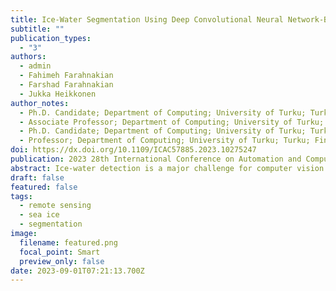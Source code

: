 ```yaml
---
title: Ice-Water Segmentation Using Deep Convolutional Neural Network-Based Fusion Approach
subtitle: ""
publication_types:
  - "3"
authors:
  - admin
  - Fahimeh Farahnakian 
  - Farshad Farahnakian
  - Jukka Heikkonen 
author_notes:
  - Ph.D. Candidate; Department of Computing; University of Turku; Turku; Finland
  - Associate Professor; Department of Computing; University of Turku; Turku; Finland
  - Ph.D. Candidate; Department of Computing; University of Turku; Turku; Finland
  - Professor; Department of Computing; University of Turku; Turku; Finland
doi: https://dx.doi.org/10.1109/ICAC57885.2023.10275247
publication: 2023 28th International Conference on Automation and Computing (ICAC)
abstract: Ice-water detection is a major challenge for computer vision in the maritime environment. To address this challenge, we present a Convolutional Neural Network (CNN) model that fuses two imaging modalities: synthetic aperture radar (SAR) and advanced microwave scanning radiometer2 (AMSR2). The reasons for fusing these two imaging modalities are threefold. First, SAR provides high spatial resolution images, and AMSR2 provides images independent of wind conditions. In addition, the CNN fusion model can provide complementary information when images have different resolutions. Finally, the model generates a pixel-wise classification map for automatically generating sea ice charts, which reduces labour and time costs. We also investigate the effect of fusion on the segmentation performance by proposing uni-modal architecture, which is limited to the SAR modality. The results of this study show that the proposed model can accurately generate segmentation maps with more detailed sea ice textures and much sharper sea ice edges. The proposed fusion model achieves a pixel-wise accuracy of 94.60% and an F1-score of 94.99%.
draft: false
featured: false
tags:
  - remote sensing
  - sea ice
  - segmentation
image:
  filename: featured.png
  focal_point: Smart
  preview_only: false
date: 2023-09-01T07:21:13.700Z
---
```

